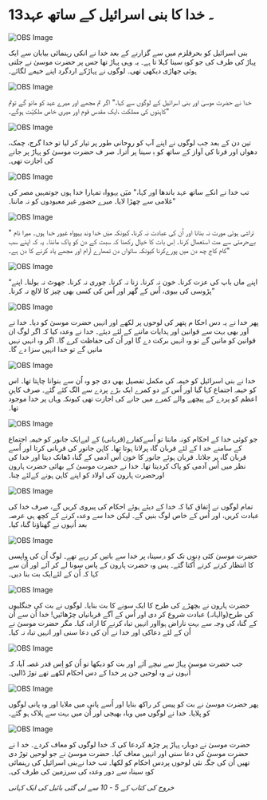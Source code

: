 # 13۔ خدا کا بنی اسرائیل کے ساتھ عہد

![OBS Image](https://cdn.door43.org/obs/jpg/360px/obs-en-13-01.jpg)

بنی اسرائیل کو بحرقلزم میں سے گزارنے کے بعد خدا نے انکی رہنمائی بیابان سے ایک پہاڑ کی طرف کی جو کوہِ سینا کہلا تا ہے۔ یہ وہی پہاڑ تھا جس پر حضرت موسیٰ نے جلتی ہوئی جھاڑی دیکھی تھی۔ لوگوں نے پہاڑکے اردگرد اپنے خیمے لگائے۔

![OBS Image](https://cdn.door43.org/obs/jpg/360px/obs-en-13-02.jpg)

خدا نے حضرت موسیٰ اور بنی اسرائیل کے لوگوں سے کہا،" اگر تم مجھے اور میرے عہد کو مانو گے توتم کاہنوں کی مملکت ،ایک مقدس قوم اور میری خاص ملکیّت ہوگے۔"

![OBS Image](https://cdn.door43.org/obs/jpg/360px/obs-en-13-03.jpg)

تین دن کے بعد جب لوگوں نے اپنے آپ کو روحانی طور پر تیار کر لیا تو خدا گرج، چمک، دھواں اور قرنا کی آواز کے ساتھ کو ہِ سینا پر اُترا۔ صر ف حضرت موسیٰ کو پہاڑ پر جانے کی اجازت تھی۔

![OBS Image](https://cdn.door43.org/obs/jpg/360px/obs-en-13-04.jpg)

تب خدا نے انکے ساتھ عہد باندھا اور کہا،" میَں یہوواہ تمہارا خدا ہوں جوتمہیں مصر کی غلامی سے چھڑا لایا۔ میرے حضور غیر معبودوں کو نہ ماننا۔"

![OBS Image](https://cdn.door43.org/obs/jpg/360px/obs-en-13-05.jpg)

" تراشی ہوئی مورت نہ بنانا اور اُن کی عبادت نہ کرنا، کیونکہ میَں خدا وند یہوواہ غیور خدا ہوں۔ میرا نام بےحرمتی سے مت استعمال کرنا۔ اِس بات کا خیال رکھنا کہ سبت کے دن کو پاک ماننا۔ یہ کہ اپنے سب کام کاج چھ دن میں پورےکرنا کیونکہ ساتواں دن تمھارے آرام اور مجھے یاد کرنے کا دن ہے۔"

![OBS Image](https://cdn.door43.org/obs/jpg/360px/obs-en-13-06.jpg)

“اپنے ماں باپ کی عزت کرنا۔ خون نہ کرنا۔ زنا نہ کرنا۔ چوری نہ کرنا۔ جھوٹ نہ بولنا۔ اپنے پڑوسی کی بیوی، اُس کے گھر اور اُس کی کسی بھی چیز کا لالچ نہ کرنا۔”

![OBS Image](https://cdn.door43.org/obs/jpg/360px/obs-en-13-07.jpg)

پھر خدا نے یہ دس احکا م پتھر کی لوحوں پر لکھے اور انہیں حضرت موسیٰ کو دیا۔ خدا نے اَور بھی بہت سے قوانین اور ہدایات ماننے کے لئے دیئے۔ خدا نے وعدہ کیا کہ اگر لوگ ان قوانین کو مانیں گے تو وہ انہیں برکت دے گا اور اُن کی حفاظت کرے گا۔ اگر وہ انہیں نہیں مانیں گے تو خدا انہیں سزا دے گا۔

![OBS Image](https://cdn.door43.org/obs/jpg/360px/obs-en-13-08.jpg)

خدا نے بنی اسرائیل کو خیمہ کی مکمل تفصیل بھی دی جو وہ اُن سے بنوانا چاہتا تھا۔ اس کو خیمہِ اجتماع کہا گیا اور اُس کے دو کمرے ایک بڑے پردے سے الگ کئے گئے۔ صرف کاہنِ اعظم کو پردے کے پیچھے والے کمرے میں جانے کی اجازت تھی کیونکہ وہاں پر خدا موجود تھا۔

![OBS Image](https://cdn.door43.org/obs/jpg/360px/obs-en-13-09.jpg)

جو کوئی خدا کے احکام کونہ مانتا تو اُسےکفارے(قربانی) کے لیےایک جانور کو خیمہِ اجتماع کے سامنے خد ا کے لئے قربان گاہ پرلانا ہوتا تھا۔ کاہن جانور کی قربانی کرتا اور اُسے قربان گاہ پر جلاتا۔ قربان ہوئے جانور کا خون اُس آدمی کے گناہ ڈھانک دیتا اور خدا کی نظر میں اُس آدمی کو پاک کردیتا تھا۔ خدا نے حضرت موسیٰ کے بھائی حضرت ہارون اورحضرت ہارون کی اولاد کو اپنے کاہن ہونے کےلئے چنا۔

![OBS Image](https://cdn.door43.org/obs/jpg/360px/obs-en-13-10.jpg)

تمام لوگوں نے اِتفاق کیا کہ خدا کے دیئے ہوئے احکام کی پیروی کریں گے، صرف خدا کی عبادت کریں، اور اُس کے خاص لوگ بنیں گے۔ لیکن خدا سے وعدہ کرنے کے کچھ ہی عرصہ بعد اُنہوں نے گھناؤنا گناہ کیا۔

![OBS Image](https://cdn.door43.org/obs/jpg/360px/obs-en-13-11.jpg)

حضرت موسیٰ کئی دِنوں تک کو ہ ِسیناہ پر خدا سے باتیں کر رہے تھے۔ لوگ اُن کی واپسی کا انتظار کرتے کرتے اُکتا گئے۔ پس وہ حضرت ہارون کے پاس سونا لے کر آئے اور اُن سے کہا کہ اُن کے لئےایک بت بنا دیں۔

![OBS Image](https://cdn.door43.org/obs/jpg/360px/obs-en-13-12.jpg)

حضرت ہارون نے بچھڑے کی طرح کا ایک سونے کا بت بنایا۔ لوگوں نے بت کی جنگلیوں کی طرح(والہانہ) عبادت شروع کر دی اور اُس کے آگے قربانیاں چڑھائيں! خدا اُن سے اُن کے گناہ کی وجہ سے بہت ناراض ہوااور انہیں تباہ کرنے کا ارادہ کیا۔ مگر حضرت موسیٰ نے اُن کے لئے دعاکی اور خدا نے اُن کی دعا سنی اور انہیں تباہ نہ کیا۔

![OBS Image](https://cdn.door43.org/obs/jpg/360px/obs-en-13-13.jpg)

جب حضرت موسیٰ پہاڑ سے نیچے آئے اور بت کو دیکھا تو اُن کو اِس قدر غصہ آیا، کہ اُنہوں نے وہ لوحیں جن پر خدا کے دس احکام لکھے تھے توڑ ڈالیں۔

![OBS Image](https://cdn.door43.org/obs/jpg/360px/obs-en-13-14.jpg)

پھر حضرت موسیٰ نے بت کو پیس کر راکھ بنایا اور اُسے پانی میں ملایا اور وہ پانی لوگوں کو پلایا۔ خدا نے لوگوں میں وباہ بھیجی اور اُن میں بہت سے ہلاک ہو گئے۔

![OBS Image](https://cdn.door43.org/obs/jpg/360px/obs-en-13-15.jpg)

حضرت موسیٰ نے دوبارہ پہاڑ پر چڑھ کردعا کی کہ خدا لوگوں کو معاف کردے۔ خد ا نے حضرت موسیٰ کی دعا سنی اور انہیں معاف کیا۔ حضرت موسیٰ نے جو لوحیں توڑ دی تھیں اُن کی جگہ نئی لوحوں پردس احکام کو لکھا۔ تب خدا نےبنی اسرائیل کی رہنمائی کوہِ سیناہ سے دور وعدہ کی سرزمین کی طرف کی۔

_خروج کی کتاب کے 5 - 10 سے لی گئی بائبل کی ایک کہانی_